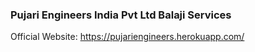 ### Pujari Engineers India Pvt Ltd Balaji Services
Official Website:
https://pujariengineers.herokuapp.com/
